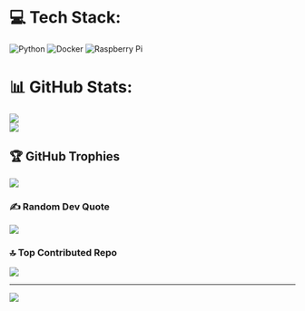 
# 💻 Tech Stack:
![Python](https://img.shields.io/badge/python-3670A0?style=for-the-badge&logo=python&logoColor=ffdd54) ![Docker](https://img.shields.io/badge/docker-%230db7ed.svg?style=for-the-badge&logo=docker&logoColor=white) ![Raspberry Pi](https://img.shields.io/badge/-RaspberryPi-C51A4A?style=for-the-badge&logo=Raspberry-Pi) 
# 📊 GitHub Stats:
<!--![](https://github-readme-stats.vercel.app/api?username=dsmirnov-sxope&theme=dark&hide_border=true&include_all_commits=false&count_private=false) -->
![](https://github-readme-streak-stats.herokuapp.com/?user=dsmirnov-sxope&theme=dark&hide_border=true) </br>
![](https://github-readme-stats.vercel.app/api/top-langs/?username=dsmirnov-sxope&theme=dark&hide_border=true&include_all_commits=true&count_private=true&layout=pie)

## 🏆 GitHub Trophies
![](https://github-profile-trophy.vercel.app/?username=dsmirnov-sxope&theme=tokyonight&no-frame=false&no-bg=false&margin-w=4)

### ✍️ Random Dev Quote
![](https://quotes-github-readme.vercel.app/api?type=horizontal&theme=tokyonight)

### 🔝 Top Contributed Repo
![](https://github-contributor-stats.vercel.app/api?username=dsmirnov-sxope&limit=5&theme=tokyonight&combine_all_yearly_contributions=true)

---
[![](https://visitcount.itsvg.in/api?id=dsmirnov-sxope&icon=0&color=0)](https://visitcount.itsvg.in)

<!-- Proudly created with GPRM ( https://gprm.itsvg.in ) -->
